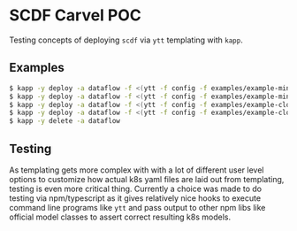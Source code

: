 # SCDF Carvel POC

Testing concepts of deploying `scdf` via `ytt` templating with `kapp`.

## Examples

```bash
$ kapp -y deploy -a dataflow -f <(ytt -f config -f examples/example-minikube-oss-28x-kafka-postgres-values.yml)
$ kapp -y deploy -a dataflow -f <(ytt -f config -f examples/example-minikube-oss-28x-rabbit-mysql-values.yml)
$ kapp -y deploy -a dataflow -f <(ytt -f config -f examples/example-cloud-oss-28x-kafka-postgres-values.yml)
$ kapp -y deploy -a dataflow -f <(ytt -f config -f examples/example-cloud-oss-28x-rabbit-mysql-values.yml)
$ kapp -y delete -a dataflow
```

## Testing

As templating gets more complex with with a lot of different user level options
to customize how actual k8s yaml files are laid out from templating, testing
is even more critical thing. Currently a choice was made to do testing via
npm/typescript as it gives relatively nice hooks to execute command line
programs like `ytt` and pass output to other npm libs like official model
classes to assert correct resulting k8s models.
